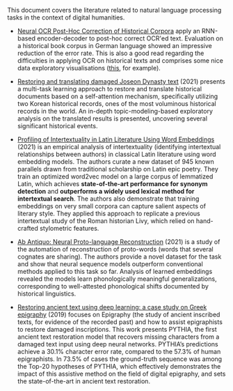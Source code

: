 This document covers the literature related to natural language processing tasks in the context of digital humanities.

* [Neural OCR Post-Hoc Correction of Historical Corpora](https://direct.mit.edu/tacl/article/doi/10.1162/tacl_a_00379/100788/Neural-OCR-Post-Hoc-Correction-of-Historical) apply an RNN-based encoder-decoder to post-hoc correct OCR'ed text. Evaluation on a historical book corpus in German language showed an impressive reduction of the error rate. This is also a good read regarding the difficulties in applying OCR on historical texts and comprises some nice data exploratory visualisations ([this](https://direct.mit.edu/view-large/figure/3188953/tacl_a_00379_f006.png), for example).

* [Restoring and translating damaged Joseon Dynasty text](https://www.aclweb.org/anthology/2021.naacl-main.317) (2021) presents a multi-task learning approach to restore and translate historical documents based on a self-attention mechanism, specifically utilizing two Korean historical records, ones of the most voluminous historical records in the world. An in-depth topic-modeling-based exploratory analysis on the translated results is presented, uncovering several significant historical events.
* [Profiling of Intertextuality in Latin Literature Using Word Embeddings](https://aclanthology.org/2021.naacl-main.389.pdf) (2021) is an empirical analysis of intertextuality (identifying intertextual relationships between authors) in classical Latin literature using word embedding models. The authors curate a new dataset of 945 known parallels drawn from traditional scholarship on Latin epic poetry. They train an optimized word2vec model on a large corpus of lemmatized Latin, which achieves __state-of-the-art performance for synonym detection__ and __outperforms a widely used lexical method for intertextual search__. The authors also demonstrate that training embeddings on very small corpora can capture salient aspects of literary style. They applied this approach to replicate a previous intertextual study of the Roman historian Livy, which relied on hand-crafted stylometric features.
* [Ab Antiquo: Neural Proto-language Reconstruction](https://aclanthology.org/2021.naacl-main.353/) (2021) is a study of the automation of reconstruction of proto-words (words that several cognates are sharing). The authors provide a novel dataset for the task and show that neural sequence models outperform conventional methods applied to this task so far. Analysis of learned embeddings revealed the models learn phonologically meaningful generalizations, corresponding to well-attested phonological shifts documented by historical linguistics.
* [Restoring ancient text using deep learning: a case study on Greek epigraphy](https://arxiv.org/pdf/1910.06262.pdf) (2019) focuses on Epigraphy (the study of ancient inscribed texts, for evidence of the recorded past) and how to assist epigraphists to restore damaged inscriptions. This work presents PYTHIA, the first ancient text restoration model that recovers missing characters from a damaged text input using deep neural networks. PYTHIA’s predictions achieve a 30.1% character error rate, compared to the 57.3% of human epigraphists. In 73.5% of cases the ground-truth sequence was among the Top-20 hypotheses of PYTHIA, which effectively demonstrates the impact of this assistive method on the field of digital epigraphy, and sets the state-of-the-art in ancient text restoration. 
